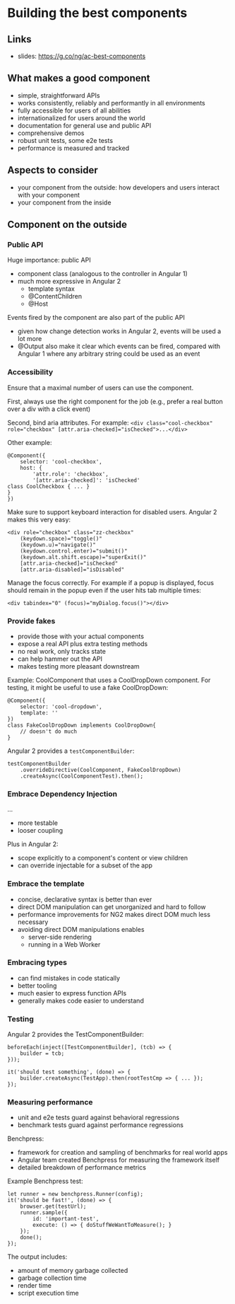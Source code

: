 # Building the best components

## Links
* slides: https://g.co/ng/ac-best-components

## What makes a good component
* simple, straightforward APIs
* works consistently, reliably and performantly in all environments
* fully accessible for users of all abilities
* internationalized for users around the world
* documentation for general use and public API
* comprehensive demos
* robust unit tests, some e2e tests
* performance is measured and tracked

## Aspects to consider
* your component from the outside: how developers and users interact with your component
* your component from the inside

## Component on the outside

### Public API
Huge importance: public API

* component class (analogous to the controller in Angular 1)
* much more expressive in Angular 2
  * template syntax
  * @ContentChildren
  * @Host

Events fired by the component are also part of the public API
* given how change detection works in Angular 2, events will be used a lot more
* @Output also make it clear which events can be fired, compared with Angular 1 where any arbitrary string could be used as an event

### Accessibility
Ensure that a maximal number of users can use the component.

First, always use the right component for the job (e.g., prefer a real button over a div with a click event)

Second, bind aria attributes. For example: `<div class="cool-checkbox" role="checkbox" [attr.aria-checked]="isChecked">...</div>`

Other example:
```
@Component({
    selector: 'cool-checkbox',
    host: {
        'attr.role': 'checkbox',
        '[attr.aria-checked]': 'isChecked'
class CoolCheckbox { ... }
}
})
```

Make sure to support keyboard interaction for disabled users.
Angular 2 makes this very easy:

```
<div role="checkbox" class="zz-checkbox"
    (keydown.space)="toggle()"
    (keydown.u)="navigate()"
    (keydown.control.enter)="submit()"
    (keydown.alt.shift.escape)="superExit()"
    [attr.aria-checked]="isChecked"
    [attr.aria-disabled]="isDisabled"
```

Manage the focus correctly. For example if a popup is displayed, focus should remain in the popup even if the user hits tab multiple times:

```
<div tabindex="0" (focus)="myDialog.focus()"></div>
```

### Provide fakes
* provide those with your actual components
* expose a real API plus extra testing methods
* no real work, only tracks state
* can help hammer out the API
* makes testing more pleasant downstream

Example:
CoolComponent that uses a CoolDropDown component. For testing, it might be useful to use a fake CoolDropDown:

```
@Component({
    selector: 'cool-dropdown',
    template: ''
})
class FakeCoolDropDown implements CoolDropDown{
    // doesn't do much
}
```

Angular 2 provides a `testComponentBuilder`:

```
testComponentBuilder
    .overrideDirective(CoolComponent, FakeCoolDropDown)
    .createAsync(CoolComponentTest).then();
```

### Embrace Dependency Injection
...
* more testable
* looser coupling

Plus in Angular 2:
* scope explicitly to a component's content or view children
* can override injectable for a subset of the app

### Embrace the template
* concise, declarative syntax is better than ever
* direct DOM manipulation can get unorganized and hard to follow
* performance improvements for NG2 makes direct DOM much less necessary
* avoiding direct DOM manipulations enables
  * server-side rendering
  * running in a Web Worker

### Embracing types
* can find mistakes in code statically
* better tooling
* much easier to express function APIs
* generally makes code easier to understand

### Testing
Angular 2 provides the TestComponentBuilder:

```
beforeEach(inject([TestComponentBuilder], (tcb) => {
    builder = tcb;
}));

it('should test something', (done) => {
    builder.createAsync(TestApp).then(rootTestCmp => { ... });
});
```

### Measuring performance
* unit and e2e tests guard against behavioral regressions
* benchmark tests guard against performance regressions

Benchpress:
* framework for creation and sampling of benchmarks for real world apps
* Angular team created Benchpress for measuring the framework itself
* detailed breakdown of performance metrics

Example Benchpress test:
```
let runner = new benchpress.Runner(config);
it('should be fast!', (done) => {
    browser.get(testUrl);
    runner.sample({
        id: 'important-test',
        execute: () => { doStuffWeWantToMeasure(); }
    });
    done();
});
```

The output includes:
* amount of memory garbage collected
* garbage collection time
* render time
* script execution time
